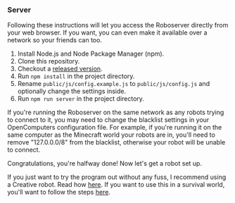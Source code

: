 ### Server

Following these instructions will let you access the Roboserver directly from your web browser. If you want, you can even make it available over a network so your friends can too.

1. Install Node.js and Node Package Manager (npm).
2. Clone this repository.
3. Checkout a [released version](https://github.com/dunstad/roboserver/releases).
3. Run ```npm install``` in the project directory.
4. Rename ```public/js/config.example.js``` to ```public/js/config.js``` and optionally change the settings inside.
5. Run ```npm run server``` in the project directory.

If you're running the Roboserver on the same network as any robots trying to connect to it, you may need to change the blacklist settings in your OpenComputers configuration file. For example, if you're running it on the same computer as the Minecraft world your robots are in, you'll need to remove "127.0.0.0/8" from the blacklist, otherwise your robot will be unable to connect.

Congratulations, you're halfway done! Now let's get a robot set up.

If you just want to try the program out without any fuss, I recommend using a Creative robot. Read how [here](creative-robot-install.md). If you want to use this in a survival world, you'll want to follow the steps [here](survival-robot-install.md).